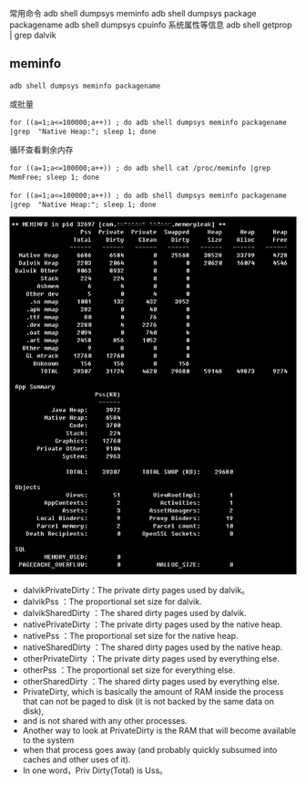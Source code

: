 
常用命令
	adb shell dumpsys meminfo
	adb shell dumpsys package  packagename
	adb shell dumpsys cpuinfo
系统属性等信息
	adb shell getprop | grep dalvik


## meminfo
	adb shell dumpsys meminfo packagename
或批量 

	for ((a=1;a<=100000;a++)) ; do adb shell dumpsys meminfo packagename |grep  "Native Heap:"; sleep 1; done

循环查看剩余内存

	for ((a=1;a<=100000;a++)) ; do adb shell cat /proc/meminfo |grep MemFree; sleep 1; done

	for ((a=1;a<=100000;a++)) ; do adb shell dumpsys meminfo packagename |grep  "Native Heap:"; sleep 1; done


![image](dump_mem.png)

- dalvikPrivateDirty：The private dirty pages used by dalvik。
- dalvikPss ：The proportional set size for dalvik.
- dalvikSharedDirty ：The shared dirty pages used by dalvik.
- nativePrivateDirty ：The private dirty pages used by the native heap.
- nativePss ：The proportional set size for the native heap.
- nativeSharedDirty ：The shared dirty pages used by the native heap.
- otherPrivateDirty ：The private dirty pages used by everything else.
- otherPss ：The proportional set size for everything else.
- otherSharedDirty ：The shared dirty pages used by everything else.
- PrivateDirty, which is basically the amount of RAM inside the process that can not be paged to disk (it is not backed by the same data on disk),
- and is not shared with any other processes.
- Another way to look at PrivateDirty is the RAM that will become available to the system
- when that process goes away (and probably quickly subsumed into caches and other uses of it).
- In one word，Priv Dirty(Total) is Uss。
